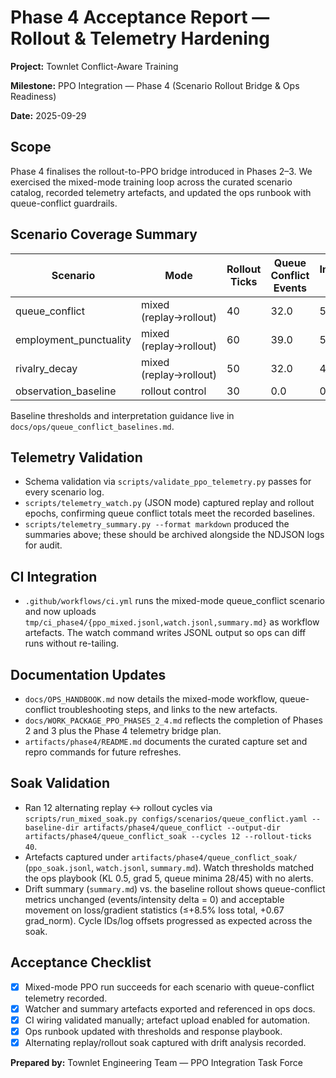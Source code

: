 # Phase 4 Acceptance Report — Rollout & Telemetry Hardening

**Project:** Townlet Conflict-Aware Training

**Milestone:** PPO Integration — Phase 4 (Scenario Rollout Bridge & Ops Readiness)

**Date:** 2025-09-29

## Scope
Phase 4 finalises the rollout-to-PPO bridge introduced in Phases 2–3. We exercised the mixed-mode
training loop across the curated scenario catalog, recorded telemetry artefacts, and updated the ops
runbook with queue-conflict guardrails.

## Scenario Coverage Summary
| Scenario | Mode | Rollout Ticks | Queue Conflict Events | Intensity Sum | PPO Log | Watch Log | Summary |
| --- | --- | --- | --- | --- | --- | --- | --- |
| queue_conflict | mixed (replay→rollout) | 40 | 32.0 | 52.75 | `artifacts/phase4/queue_conflict/ppo_mixed.jsonl` | `artifacts/phase4/queue_conflict/watch.jsonl` | `artifacts/phase4/queue_conflict/summary.md` |
| employment_punctuality | mixed (replay→rollout) | 60 | 39.0 | 58.50 | `artifacts/phase4/employment_punctuality/ppo_mixed.jsonl` | `artifacts/phase4/employment_punctuality/watch.jsonl` | `artifacts/phase4/employment_punctuality/summary.md` |
| rivalry_decay | mixed (replay→rollout) | 50 | 32.0 | 48.00 | `artifacts/phase4/rivalry_decay/ppo_mixed.jsonl` | `artifacts/phase4/rivalry_decay/watch.jsonl` | `artifacts/phase4/rivalry_decay/summary.md` |
| observation_baseline | rollout control | 30 | 0.0 | 0.00 | `artifacts/phase4/observation_baseline/ppo_rollout.jsonl` | _n/a_ | `artifacts/phase4/observation_baseline/summary.md` |

Baseline thresholds and interpretation guidance live in `docs/ops/queue_conflict_baselines.md`.

## Telemetry Validation
- Schema validation via `scripts/validate_ppo_telemetry.py` passes for every scenario log.
- `scripts/telemetry_watch.py` (JSON mode) captured replay and rollout epochs, confirming queue
  conflict totals meet the recorded baselines.
- `scripts/telemetry_summary.py --format markdown` produced the summaries above; these should be
  archived alongside the NDJSON logs for audit.

## CI Integration
- `.github/workflows/ci.yml` runs the mixed-mode queue_conflict scenario and now uploads
  `tmp/ci_phase4/{ppo_mixed.jsonl,watch.jsonl,summary.md}` as workflow artefacts. The watch command
  writes JSONL output so ops can diff runs without re-tailing.

## Documentation Updates
- `docs/OPS_HANDBOOK.md` now details the mixed-mode workflow, queue-conflict troubleshooting steps,
  and links to the new artefacts.
- `docs/WORK_PACKAGE_PPO_PHASES_2_4.md` reflects the completion of Phases 2 and 3 plus the Phase 4
  telemetry bridge plan.
- `artifacts/phase4/README.md` documents the curated capture set and repro commands for future
  refreshes.

## Soak Validation
- Ran 12 alternating replay ↔ rollout cycles via
  `scripts/run_mixed_soak.py configs/scenarios/queue_conflict.yaml --baseline-dir artifacts/phase4/queue_conflict --output-dir artifacts/phase4/queue_conflict_soak --cycles 12 --rollout-ticks 40`.
- Artefacts captured under `artifacts/phase4/queue_conflict_soak/` (`ppo_soak.jsonl`, `watch.jsonl`,
  `summary.md`). Watch thresholds matched the ops playbook (KL 0.5, grad 5, queue minima 28/45) with
  no alerts.
- Drift summary (`summary.md`) vs. the baseline rollout shows queue-conflict metrics unchanged
  (events/intensity delta = 0) and acceptable movement on loss/gradient statistics (≤+8.5% loss
  total, +0.67 grad_norm). Cycle IDs/log offsets progressed as expected across the soak.

## Acceptance Checklist
- [x] Mixed-mode PPO run succeeds for each scenario with queue-conflict telemetry recorded.
- [x] Watcher and summary artefacts exported and referenced in ops docs.
- [x] CI wiring validated manually; artefact upload enabled for automation.
- [x] Ops runbook updated with thresholds and response playbook.
- [x] Alternating replay/rollout soak captured with drift analysis recorded.

**Prepared by:** Townlet Engineering Team — PPO Integration Task Force
